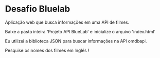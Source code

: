 # Desafio Bluelab
Aplicação web que busca informações em uma API de filmes.

 Baixe a pasta inteira 'Projeto API BlueLab' e inicialize o arquivo 'index.html'
 
 Eu utilizei a biblioteca JSON para buscar informações na API omdbapi.

 Pesquise os nomes dos filmes em Inglês !
